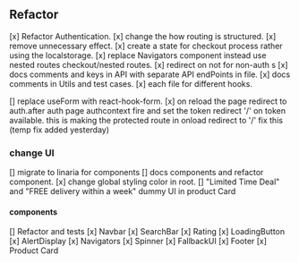## Refactor

[x] Refactor Authentication.
[x] change the how routing is structured.
[x] remove unnecessary effect.
[x] create a state for checkout process rather using the localstorage.
[x] replace Navigators component instead use nested routes checkout/nested routes.
[x] redirect on not for non-auth s
[x] docs comments and keys in API with separate API endPoints in file.
[x] docs comments in Utils and test cases.
[x] each file for different hooks.

[] replace useForm with react-hook-form.
[x] on reload the page redirect to auth.after auth page authcontext fire and set the token redirect '/' on token available. this is making the protected route in onload redirect to '/' fix this (temp fix added yesterday)

### change UI

[] migrate to linaria for components
[] docs components and refactor component.
[x] change global styling color in root.
[] "Limited Time Deal" and "FREE delivery within a week" dummy UI in product Card

#### components

[] Refactor and tests
[x] Navbar
[x] SearchBar
[x] Rating
[x] LoadingButton
[x] AlertDisplay
[x] Navigators
[x] Spinner
[x] FallbackUI
[x] Footer
[x] Product Card
